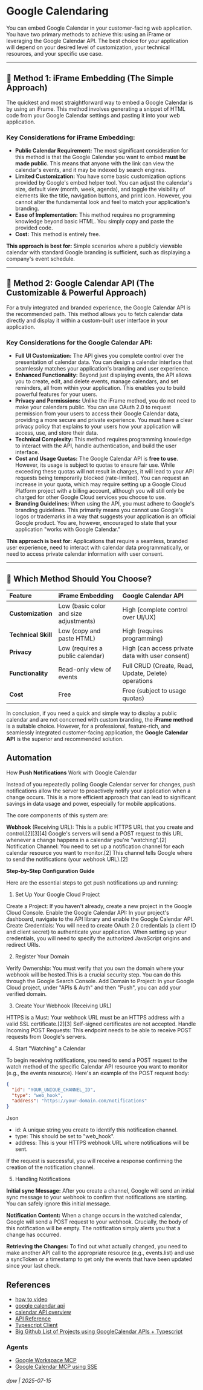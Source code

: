 # Google Calendaring

You can embed Google Calendar in your customer-facing web application. You have two primary methods to achieve this: using an iFrame or leveraging the Google Calendar API. The best choice for your application will depend on your desired level of customization, your technical resources, and your specific use case.

***

## 🦄 Method 1: iFrame Embedding (The Simple Approach)

The quickest and most straightforward way to embed a Google Calendar is by using an iFrame. This method involves generating a snippet of HTML code from your Google Calendar settings and pasting it into your web application.

### Key Considerations for iFrame Embedding:

* **Public Calendar Requirement:** The most significant consideration for this method is that the Google Calendar you want to embed **must be made public**. This means that anyone with the link can view the calendar's events, and it may be indexed by search engines.
* **Limited Customization:** You have some basic customization options provided by Google's embed helper tool. You can adjust the calendar's size, default view (month, week, agenda), and toggle the visibility of elements like the title, navigation buttons, and print icon. However, you cannot alter the fundamental look and feel to match your application's branding.
* **Ease of Implementation:** This method requires no programming knowledge beyond basic HTML. You simply copy and paste the provided code.
* **Cost:** This method is entirely free.

**This approach is best for:** Simple scenarios where a publicly viewable calendar with standard Google branding is sufficient, such as displaying a company's event schedule.

***

## 🚀 Method 2: Google Calendar API (The Customizable & Powerful Approach)

For a truly integrated and branded experience, the Google Calendar API is the recommended path. This method allows you to fetch calendar data directly and display it within a custom-built user interface in your application.

### Key Considerations for the Google Calendar API:

* **Full UI Customization:** The API gives you complete control over the presentation of calendar data. You can design a calendar interface that seamlessly matches your application's branding and user experience.
* **Enhanced Functionality:** Beyond just displaying events, the API allows you to create, edit, and delete events, manage calendars, and set reminders, all from within your application. This enables you to build powerful features for your users.
* **Privacy and Permissions:** Unlike the iFrame method, you do not need to make your calendars public. You can use OAuth 2.0 to request permission from your users to access their Google Calendar data, providing a more secure and private experience. You must have a clear privacy policy that explains to your users how your application will access, use, and store their data.
* **Technical Complexity:** This method requires programming knowledge to interact with the API, handle authentication, and build the user interface.
* **Cost and Usage Quotas:** The Google Calendar API is **free to use**. However, its usage is subject to quotas to ensure fair use. While exceeding these quotas will not result in charges, it will lead to your API requests being temporarily blocked (rate-limited). You can request an increase in your quota, which may require setting up a Google Cloud Platform project with a billing account, although you will still only be charged for other Google Cloud services you choose to use.
* **Branding Guidelines:** When using the API, you must adhere to Google's branding guidelines. This primarily means you cannot use Google's logos or trademarks in a way that suggests your application is an official Google product. You are, however, encouraged to state that your application "works with Google Calendar."

**This approach is best for:** Applications that require a seamless, branded user experience, need to interact with calendar data programmatically, or need to access private calendar information with user consent.

***

## 🤔 Which Method Should You Choose?

| Feature | iFrame Embedding | Google Calendar API |
| :--- | :--- | :--- |
| **Customization** | Low (basic color and size adjustments) | High (complete control over UI/UX) |
| **Technical Skill**| Low (copy and paste HTML) | High (requires programming) |
| **Privacy** | Low (requires a public calendar) | High (can access private data with user consent) |
| **Functionality** | Read-only view of events | Full CRUD (Create, Read, Update, Delete) operations |
| **Cost** | Free | Free (subject to usage quotas) |

In conclusion, if you need a quick and simple way to display a public calendar and are not concerned with custom branding, the **iFrame method** is a suitable choice. However, for a professional, feature-rich, and seamlessly integrated customer-facing application, the **Google Calendar API** is the superior and recommended solution.

## Automation

How **Push Notifications** Work with Google Calendar

Instead of you repeatedly polling Google Calendar server for changes, push notifications allow the server to proactively notify your application when a change occurs.
This is a more efficient approach that can lead to significant savings in data usage and power, especially for mobile applications.

The core components of this system are:

**Webhook** (Receiving URL): This is a public HTTPS URL that you create and control.[2][3][4] Google's servers will send a POST request to this URL whenever a change happens in a calendar you're "watching".[2]
Notification Channel: You need to set up a notification channel for each calendar resource you want to monitor.[2] This channel tells Google where to send the notifications (your webhook URL).[2]

**Step-by-Step Configuration Guide**

Here are the essential steps to get push notifications up and running:

1. Set Up Your Google Cloud Project

Create a Project: If you haven't already, create a new project in the Google Cloud Console.
Enable the Google Calendar API: In your project's dashboard, navigate to the API library and enable the Google Calendar API.
Create Credentials: You will need to create OAuth 2.0 credentials (a client ID and client secret) to authenticate your application. When setting up your credentials, you will need to specify the authorized JavaScript origins and redirect URIs.

2. Register Your Domain

Verify Ownership: You must verify that you own the domain where your webhook will be hosted.This is a crucial security step. You can do this through the Google Search Console.
Add Domain to Project: In your Google Cloud project, under "APIs & Auth" and then "Push", you can add your verified domain.

3. Create Your Webhook (Receiving URL)

HTTPS is a Must: Your webhook URL must be an HTTPS address with a valid SSL certificate.[2][3] Self-signed certificates are not accepted.
Handle Incoming POST Requests: This endpoint needs to be able to receive POST requests from Google's servers.

4. Start "Watching" a Calendar

To begin receiving notifications, you need to send a POST request to the watch method of the specific Calendar API resource you want to monitor (e.g., the events resource).
Here's an example of the POST request body:

```json
{
  "id": "YOUR_UNIQUE_CHANNEL_ID",
  "type": "web_hook",
  "address": "https://your-domain.com/notifications"
}
```

Json

* id: A unique string you create to identify this notification channel.
* type: This should be set to "web_hook".
* address: This is your HTTPS webhook URL where notifications will be sent.

If the request is successful, you will receive a response confirming the creation of the notification channel.

5. Handling Notifications

**Initial sync Message:** After you create a channel, Google will send an initial sync message to your webhook to confirm that notifications are starting. You can safely ignore this initial message.

**Notification Content:** When a change occurs in the watched calendar, Google will send a POST request to your webhook. Crucially, the body of this notification will be empty. The notification simply alerts you that a change has occurred.

**Retrieving the Changes:** To find out what actually changed, you need to make another API call to the appropriate resource (e.g., events.list) and use a syncToken or a timestamp to get only the events that have been updated since your last check.

## References

* [how to video](https://www.youtube.com/watch?v=h605V2y0DsI)
* [google calendar api](https://developers.google.com/workspace/calendar)
* [calendar API overview](https://developers.google.com/workspace/calendar/api/guides/overview)
* [API Reference](https://developers.google.com/workspace/calendar/api/v3/reference)
* [Typescript Client](https://googleapis.dev/nodejs/googleapis/latest/calendar/classes/Calendar.html)
* [Big Github List of Projects using GoogleCalendar APIs + Typescript](https://github.com/search?q=google+calendar+api+language%3ATypeScript&type=repositories&l=TypeScript&p=2)

### Agents

* [Google Workspace MCP](https://github.com/aaronsb/google-workspace-mcp)
* [Google Calendar MCP using SSE](https://github.com/gabriel-g2n/g2n-mcp-gcal-sse)


###### dpw | 2025-07-15
